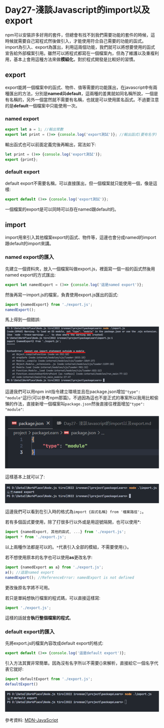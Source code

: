# Day27-淺談Javascript的import以及export

npm可以安裝許多好用的套件，但總會有找不到我們需要功能的套件的時候，這時候就需要自己寫程式然後做引入，才能使用符合自己需要的功能的函式。import為引入、export為匯出，利用這兩個功能，我們就可以將想要使用的函式宣告給外部檔案引用。雖然可以將程式都寫在一個檔案內，但為了維護以及重複利用，基本上會用這種方法來做**模組化**，對於程式開發是比較好的習慣。

## export

export能將一個檔案中的函式、物件、值等需要的功能匯出，在javascript中有兩種匯出的方法，分別是**named**與**default**，這兩種的差異就如同名稱所說，一個是有名稱的，另外一個當然就不需要有名稱，也就是可以使用匿名函式。不過要注意的是**default**一個檔案中只能使用一次。

### named export

```javascript
export let a = 1; //輸出常數
export let print = ()=> {console.log('export測試')}; //輸出函式(要有名字)
```

輸出函式也可以前面定義完後再輸出，寫法如下:

```javascript
let print = ()=> {console.log('export測試')};
export {print};
```

### default export

default export不需要名稱，可以直接匯出，但一個檔案就只能使用一個，像是這樣:

```javascript
export default ()=> {console.log('export測試')};
```

一個檔案的export是可以同時可以存在named跟default的。

## import

import用來引入其他檔案export的函式、物件等，這邊也會分成named的import跟default的import來講。

### named export的匯入

先建立一個資料夾，放入一個檔案叫做export.js，裡面寫一個一般的函式然後用named export的方式匯出:

```javascript
export let namedExport = ()=> {console.log('這是named export')};
```

然後再寫一import.js的檔案，負責使用export.js匯出的函式:

```javascript
import {namedExport} from './export.js';
namedExport();
```
馬上得到一個錯誤:

![Day27-01](./img/Day27/01.png)

這邊我們可以用npm init指令建立環境並且在package.json增加`"type": "module"`這行(可以參考npm那篇)，不過因為這也不是正式的專案所以我用比較偷懶的作法，直接新增一個檔案叫`package.json`然後直接往裡面增加`"type": "module"`:

![Day27-02](./img/Day27/02.png)

這樣基本上就可以了:

![Day27-03](./img/Day27/03.png)

這邊我們可以看到在引入時的格式為`import {函式名稱} from '檔案路徑';`。

若有多個函式要使用，除了打很多行以外或是用逗號隔開，也可以使用*:

```javascript
import {namedExport, 其他的函式, ...} from './export.js';
import * from './export.js';
```
以上兩種作法都是可以的。`*`代表引入全部的模組，不需要使用`{}`。

若不想使用原本的名字也可以使用**as**更改名字:

```javascript
import {namedExport as a} from './export.js';
a(); //這是named export
namedExport(); //ReferenceError: namedExport is not defined
```
更改後原名字將不可用。

若只是單純想執行檔案的程式碼，可以直接這樣寫:

```javascript
import './export.js';
```
這樣的話就會**執行整個檔案的程式**。

### default export的匯入

先將export.js的檔案內容改成default export的格式:

```javascript
export default ()=> {console.log('這是default export')};
```

引入方法其實非常簡單。因為沒有名字所以不需要{}來解析，直接給它一個名字代表它就好:

```javascript
import defaultExport from './export.js';
defaultExport()
```

![Day27-04](./img/Day27/04.png)

參考資料: [MDN-JavaScript](https://developer.mozilla.org/zh-TW/docs/Web/JavaScript)